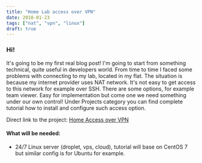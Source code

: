 ```yaml
---
title: "Home Lab access over VPN"
date: 2018-01-23
tags: ["nat", "vpn", "linux"]
draft: true
---
```


### Hi!
It's going to be my first real blog post! I'm going to start from something technical,
quite useful in developers world. From time to time I faced some problems with connecting to my lab,
located in my flat. The situation is because my internet provider uses NAT network. It's not easy
to get access to this network for example over SSH. There are some options, for example team viewer.
Easy for implementation but come one we need something under our own control!
Under Projects category you can find complete tutorial how to install and configure such access option.

Direct link to the project: [Home Access over VPN](https://rajca.org/project/vpn-nat/)

#### What will be needed:

* 24/7 Linux server (droplet, vps, cloud), tutorial will base on CentOS 7 but similar config is for Ubuntu for example.

